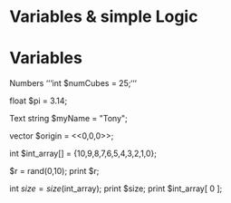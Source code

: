 # Variables & simple Logic

# Variables

Numbers
‘‘‘int $numCubes = 25;‘‘‘

float $pi = 3.14;

Text
string $myName = "Tony";

vector $origin = <<0,0,0>>;

int $int_array[] = {10,9,8,7,6,5,4,3,2,1,0};

$r = rand(0,10);
print $r;


int $size = size($int_array);
print $size;
print $int_array[ 0 ];
